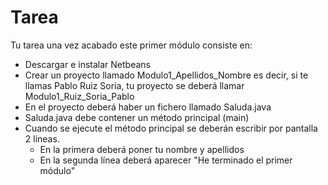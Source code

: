 # Tarea

Tu tarea una vez acabado este primer módulo consiste en:

*   Descargar e instalar Netbeans
*   Crear un proyecto llamado Modulo1\_Apellidos\_Nombre es decir, si te llamas Pablo Ruiz Soria, tu proyecto se deberá llamar Modulo1\_Ruiz\_Soria_Pablo
*   En el proyecto deberá haber un fichero llamado Saluda.java
*   Saluda.java debe contener un método principal (main)
*   Cuando se ejecute el método principal se deberán escribir por pantalla 2 líneas.
    *   En la primera deberá poner tu nombre y apellidos
    *   En la segunda línea deberá aparecer "He terminado el primer módulo"

